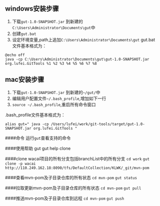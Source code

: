 
## windows安装步骤

1. 下载`gut-1.0-SNAPSHOT.jar` 到新建的`C:\Users\Administrator\Documents\gut`中
2. 创建`gut.bat`
3. 设定环境变量,path上追加`C:\Users\Administrator\Documents\gut`
gut.bat文件基本格式为：

```
@echo off
java -cp C:\Users\Administrator\Documents\gut\gut-1.0-SNAPSHOT.jar org.lufei.GitTools %1 %2 %3 %4 %5 %6 %7 %8

```


## mac安装步骤

1. 下载`gut-1.0-SNAPSHOT.jar` 到新建的`~/gut/`中
2. 编辑用户配置文件`~/.bash_profile`,增加如下一行
3. `source ~/.bash_profile`,重启所有命令窗口

.bash_profile文件基本格式为：

```
alias gut=" java -cp /Users/lufei/work/git-tools/target/gut-1.0-SNAPSHOT.jar org.lufei.GitTools "
```

####命令
运行`gut`查看支持的命令

####使用帮助
gut
gut help clone

####clone wacai项目的所有分支包括branchList中的所有分支
`cd work`
`gut clone -p wacai http://110.249.162.18:8090/tfs/DefaultCollection/KLWK/_git/mvn-pom`

####查看mvn-pom及子目录仓库的所有状态
`cd mvn-pom`
`gut status`

####拉取更新mvn-pom及子目录仓库的所有状态
`cd mvn-pom`
`gut pull`

####推送mvn-pom及子目录仓库到远程
`cd mvn-pom`
`gut push`